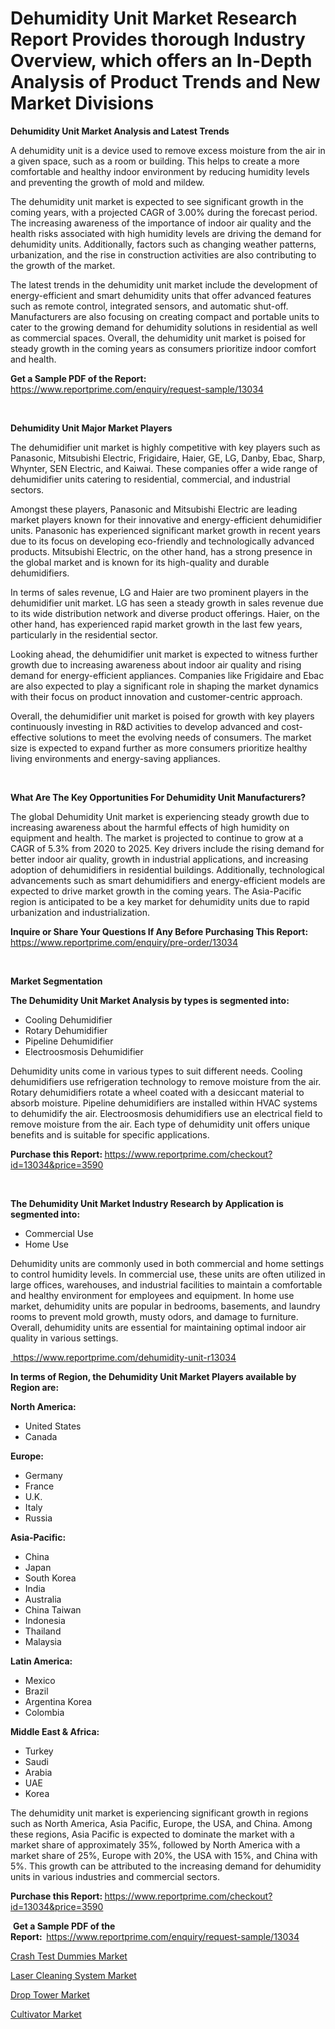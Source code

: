 <p><h1>Dehumidity Unit Market Research Report Provides thorough Industry Overview, which offers an In-Depth Analysis of Product Trends and New Market Divisions</h1></p><p><strong>Dehumidity Unit Market Analysis and Latest Trends</strong></p>
<p><p>A dehumidity unit is a device used to remove excess moisture from the air in a given space, such as a room or building. This helps to create a more comfortable and healthy indoor environment by reducing humidity levels and preventing the growth of mold and mildew.</p><p>The dehumidity unit market is expected to see significant growth in the coming years, with a projected CAGR of 3.00% during the forecast period. The increasing awareness of the importance of indoor air quality and the health risks associated with high humidity levels are driving the demand for dehumidity units. Additionally, factors such as changing weather patterns, urbanization, and the rise in construction activities are also contributing to the growth of the market.</p><p>The latest trends in the dehumidity unit market include the development of energy-efficient and smart dehumidity units that offer advanced features such as remote control, integrated sensors, and automatic shut-off. Manufacturers are also focusing on creating compact and portable units to cater to the growing demand for dehumidity solutions in residential as well as commercial spaces. Overall, the dehumidity unit market is poised for steady growth in the coming years as consumers prioritize indoor comfort and health.</p></p>
<p><strong>Get a Sample PDF of the Report:&nbsp;</strong> <a href="https://www.reportprime.com/enquiry/request-sample/13034">https://www.reportprime.com/enquiry/request-sample/13034</a></p>
<p>&nbsp;</p>
<p><strong>Dehumidity Unit Major Market Players</strong></p>
<p><p>The dehumidifier unit market is highly competitive with key players such as Panasonic, Mitsubishi Electric, Frigidaire, Haier, GE, LG, Danby, Ebac, Sharp, Whynter, SEN Electric, and Kaiwai. These companies offer a wide range of dehumidifier units catering to residential, commercial, and industrial sectors.</p><p>Amongst these players, Panasonic and Mitsubishi Electric are leading market players known for their innovative and energy-efficient dehumidifier units. Panasonic has experienced significant market growth in recent years due to its focus on developing eco-friendly and technologically advanced products. Mitsubishi Electric, on the other hand, has a strong presence in the global market and is known for its high-quality and durable dehumidifiers.</p><p>In terms of sales revenue, LG and Haier are two prominent players in the dehumidifier unit market. LG has seen a steady growth in sales revenue due to its wide distribution network and diverse product offerings. Haier, on the other hand, has experienced rapid market growth in the last few years, particularly in the residential sector.</p><p>Looking ahead, the dehumidifier unit market is expected to witness further growth due to increasing awareness about indoor air quality and rising demand for energy-efficient appliances. Companies like Frigidaire and Ebac are also expected to play a significant role in shaping the market dynamics with their focus on product innovation and customer-centric approach.</p><p>Overall, the dehumidifier unit market is poised for growth with key players continuously investing in R&D activities to develop advanced and cost-effective solutions to meet the evolving needs of consumers. The market size is expected to expand further as more consumers prioritize healthy living environments and energy-saving appliances.</p></p>
<p>&nbsp;</p>
<p><strong>What Are The Key Opportunities For Dehumidity Unit Manufacturers?</strong></p>
<p><p>The global Dehumidity Unit market is experiencing steady growth due to increasing awareness about the harmful effects of high humidity on equipment and health. The market is projected to continue to grow at a CAGR of 5.3% from 2020 to 2025. Key drivers include the rising demand for better indoor air quality, growth in industrial applications, and increasing adoption of dehumidifiers in residential buildings. Additionally, technological advancements such as smart dehumidifiers and energy-efficient models are expected to drive market growth in the coming years. The Asia-Pacific region is anticipated to be a key market for dehumidity units due to rapid urbanization and industrialization.</p></p>
<p><strong>Inquire or Share Your Questions If Any Before Purchasing This Report:</strong> <a href="https://www.reportprime.com/enquiry/pre-order/13034">https://www.reportprime.com/enquiry/pre-order/13034</a></p>
<p>&nbsp;</p>
<p><strong>Market Segmentation</strong></p>
<p><strong>The Dehumidity Unit Market Analysis by types is segmented into:</strong></p>
<p><ul><li>Cooling Dehumidifier</li><li>Rotary Dehumidifier</li><li>Pipeline Dehumidifier</li><li>Electroosmosis Dehumidifier</li></ul></p>
<p><p>Dehumidity units come in various types to suit different needs. Cooling dehumidifiers use refrigeration technology to remove moisture from the air. Rotary dehumidifiers rotate a wheel coated with a desiccant material to absorb moisture. Pipeline dehumidifiers are installed within HVAC systems to dehumidify the air. Electroosmosis dehumidifiers use an electrical field to remove moisture from the air. Each type of dehumidity unit offers unique benefits and is suitable for specific applications.</p></p>
<p><strong>Purchase this Report:&nbsp;</strong><a href="https://www.reportprime.com/checkout?id=13034&price=3590">https://www.reportprime.com/checkout?id=13034&price=3590</a></p>
<p>&nbsp;</p>
<p><strong>The Dehumidity Unit Market Industry Research by Application is segmented into:</strong></p>
<p><ul><li>Commercial Use</li><li>Home Use</li></ul></p>
<p><p>Dehumidity units are commonly used in both commercial and home settings to control humidity levels. In commercial use, these units are often utilized in large offices, warehouses, and industrial facilities to maintain a comfortable and healthy environment for employees and equipment. In home use market, dehumidity units are popular in bedrooms, basements, and laundry rooms to prevent mold growth, musty odors, and damage to furniture. Overall, dehumidity units are essential for maintaining optimal indoor air quality in various settings.</p></p>
<p><a href="https://www.reportprime.com/dehumidity-unit-r13034">&nbsp;https://www.reportprime.com/dehumidity-unit-r13034</a></p>
<p><strong>In terms of Region, the Dehumidity Unit Market Players available by Region are:</strong></p>
<p>
    <p> <strong> North America: </strong>
        <ul>
            <li>United States</li>
            <li>Canada</li>
        </ul>
        </p> 
    <p> <strong> Europe: </strong>
        <ul>
            <li>Germany</li>
            <li>France</li>
            <li>U.K.</li>
            <li>Italy</li>
            <li>Russia</li>
        </ul>
        </p> 
    <p> <strong> Asia-Pacific: </strong>
        <ul>
            <li>China</li>
            <li>Japan</li>
            <li>South Korea</li>
            <li>India</li>
            <li>Australia</li>
            <li>China Taiwan</li>
            <li>Indonesia</li>
            <li>Thailand</li>
            <li>Malaysia</li>
        </ul>
        </p> 
    <p> <strong> Latin America: </strong>
        <ul>
            <li>Mexico</li>
            <li>Brazil</li>
            <li>Argentina Korea</li>
            <li>Colombia</li>
        </ul>
        </p> 
    <p> <strong> Middle East & Africa: </strong>
        <ul>
            <li>Turkey</li>
            <li>Saudi</li>
            <li>Arabia</li>
            <li>UAE</li>
            <li>Korea</li>
        </ul>
    </p>
    </p>
<p><p>The dehumidity unit market is experiencing significant growth in regions such as North America, Asia Pacific, Europe, the USA, and China. Among these regions, Asia Pacific is expected to dominate the market with a market share of approximately 35%, followed by North America with a market share of 25%, Europe with 20%, the USA with 15%, and China with 5%. This growth can be attributed to the increasing demand for dehumidity units in various industries and commercial sectors.</p></p>
<p><strong>Purchase this Report: </strong><a href="https://www.reportprime.com/checkout?id=13034&price=3590">https://www.reportprime.com/checkout?id=13034&price=3590</a></p>
<p>&nbsp;<strong>Get a Sample PDF of the Report:&nbsp;&nbsp;</strong><a href="https://www.reportprime.com/enquiry/request-sample/13034">https://www.reportprime.com/enquiry/request-sample/13034</a></p>
<p><strong></strong></p>
<p><p><a href="https://github.com/arabintang013/Market-Research-Report-List-1/blob/main/crash-test-dummies-market.md">Crash Test Dummies Market</a></p><p><a href="https://github.com/kishanagarner91/Market-Research-Report-List-1/blob/main/laser-cleaning-system-market.md">Laser Cleaning System Market</a></p><p><a href="https://github.com/FredaSauer/Market-Research-Report-List-1/blob/main/drop-tower-market.md">Drop Tower Market</a></p><p><a href="https://github.com/hrhzhypq19/Market-Research-Report-List-1/blob/main/cultivator-market.md">Cultivator Market</a></p></p>
